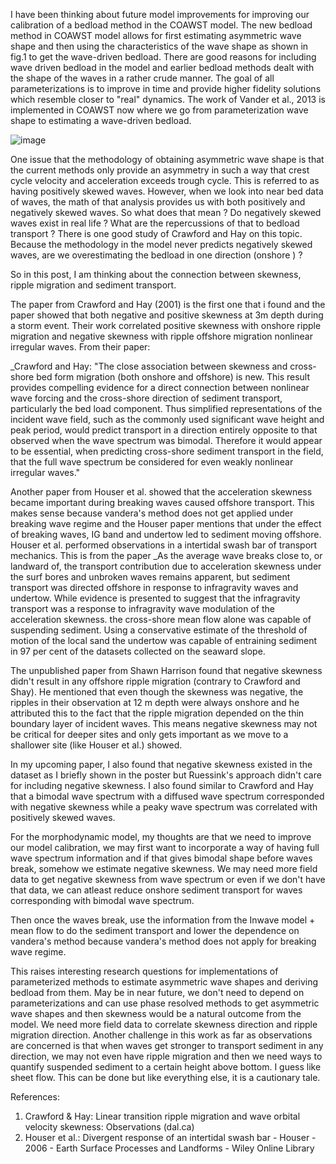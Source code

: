 
I have been thinking about future model improvements for improving our calibration
of a bedload method in the COAWST model. The new bedload method in COAWST model allows for first estimating asymmetric wave shape and then using the characteristics of the wave shape as shown in fig.1 to get the wave-driven bedload. There are good reasons for including wave driven bedload in the model and earlier bedload methods dealt with the shape of the waves in a rather crude manner. The goal of all parameterizations is to improve in time and provide higher fidelity solutions which resemble closer to "real" dynamics. The work of Vander et al., 2013 is implemented in COAWST now where we go from parameterization wave shape to estimating a wave-driven bedload.

![image](https://user-images.githubusercontent.com/10886837/124130202-83e31880-da4c-11eb-904d-a1af7aebc919.png)

One issue that the methodology of obtaining asymmetric wave shape is that the current methods only provide an asymmetry in such a way that crest cycle velocity and acceleration exceeds trough cycle. This is referred to as having positively skewed waves. However, when we look into near bed data of waves, the math of that analysis provides us with both positively and negatively skewed waves. So what does that mean ? Do negatively skewed waves exist in real life ? What are the repercussions of that to bedload transport ? There is one good study of Crawford and Hay on this topic. Because the methodology in the model never predicts negatively skewed waves, are we overestimating the bedload in one direction (onshore ) ? 

So in this post, I am thinking about the connection between skewness, ripple migration and sediment transport. 


The paper from Crawford and Hay (2001) is the first one that i found and the paper showed that  both negative and positive skewness at 3m depth during a storm event. Their work correlated positive skewness with onshore ripple migration and negative skewness with ripple offshore migration nonlinear irregular waves. From their paper: 

_Crawford and Hay: "The close association between skewness and cross-shore bed form migration (both onshore and offshore) is new. This
result provides compelling evidence for a direct connection between nonlinear wave forcing and the cross-shore direction
of sediment transport, particularly the bed load component. Thus simplified representations of the incident wave field, such 
as the commonly used significant wave height and peak period, would predict transport in a direction entirely opposite to that observed when the wave spectrum was bimodal. Therefore it would appear to be essential, when predicting cross-shore sediment transport in the field, that the full wave spectrum be considered for even weakly
nonlinear irregular waves."


Another paper from Houser et al. showed that the acceleration skewness became important during breaking waves caused offshore transport.  This makes sense because vandera's method does not get applied under breaking wave regime and the Houser paper mentions that under the effect of breaking waves, IG band and undertow led to sediment moving offshore. Houser et al. performed observations in a intertidal swash bar of transport mechanics. This is from the paper 
_As the average wave breaks close to, or landward of, the transport contribution
due to acceleration skewness under the surf bores and unbroken waves remains apparent, but sediment transport was
directed offshore in response to infragravity waves and undertow. While evidence is presented to suggest that the
infragravity transport was a response to infragravity wave modulation of the acceleration skewness. the
cross-shore mean flow alone was capable of suspending sediment. Using a conservative estimate of the threshold of
motion of the local sand the undertow was capable of entraining sediment in 97 per cent of the datasets
collected on the seaward slope.

The unpublished paper from Shawn Harrison found that negative skewness didn't result in any offshore
ripple migration (contrary to Crawford and Shay). He mentioned that even though the skewness was negative, the ripples in their observation at 12 m depth were always onshore and he attributed this to the fact that the ripple migration depended on the thin boundary layer of incident waves. This means negative skewness may not be critical for deeper sites and only gets important as we move to a shallower site (like Houser et al.) showed. 

In my upcoming paper, I also found that negative skewness existed in the dataset as I briefly shown in the poster but Ruessink's 
approach didn't care for including negative skewness. I also found similar to Crawford and Hay that a bimodal wave spectrum with a 
diffused wave spectrum corresponded with negative skewness while a peaky wave spectrum was correlated with positively skewed waves. 

For the morphodynamic model, my thoughts are that we need to improve our model calibration, we may first want to incorporate a
way of having full wave spectrum information and if that gives bimodal shape before waves break, somehow we estimate negative skewness. We may need more field data to get negative skewness from wave spectrum or even if we don't have that data, we can atleast reduce onshore sediment transport for waves corresponding with bimodal wave spectrum. 

Then once the waves break, use the information from  the Inwave model + mean flow to do the sediment transport and 
lower the dependence on vandera's method because vandera's method does not apply for breaking wave regime.

This raises interesting research questions for implementations of parameterized methods to estimate asymmetric wave shapes and deriving bedload from them. May be in near future, we don't need to depend on parameterizations and can use phase resolved methods to get asymmetric wave shapes and then skewness would be a natural outcome from the model. We need more field data to correlate skewness direction and ripple migration direction. Another challenge in this work as far as observations are concerned is that when waves get stronger to transport sediment in any direction, we may not even have ripple migration and then we need ways to quantify suspended sediment to a certain height above bottom. I guess like sheet flow. This can be done but like everything else, it is a cautionary tale.  


References:
1. Crawford & Hay: Linear transition ripple migration and wave orbital velocity skewness: Observations (dal.ca)
2. Houser et al.: Divergent response of an intertidal swash bar - Houser - 2006 - Earth Surface Processes and Landforms - Wiley Online Library
